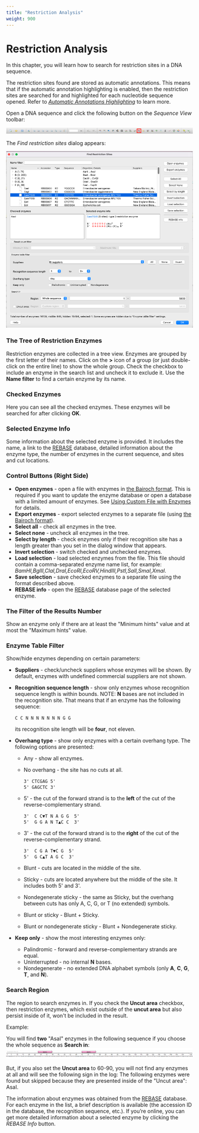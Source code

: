 ```yaml
---
title: "Restriction Analysis"
weight: 900
---
```


# Restriction Analysis

In this chapter, you will learn how to search for restriction sites in a DNA sequence.

The restriction sites found are stored as automatic annotations. This means that if the automatic annotation highlighting is enabled, then the restriction sites are searched for and highlighted for each nucleotide sequence opened. Refer to [_Automatic Annotations Highlighting_](https://local.ugene.unipro.ru/wiki/display/UUOUM22/Automatic+Annotations+Highlighting) to learn more.

Open a DNA sequence and click the following button on the _Sequence View_ toolbar:

![](/images/65930747/96665601.png)

The _Find restriction sites_ dialog appears:

![](/images/65930747/113541195.png)

### The Tree of Restriction Enzymes

Restriction enzymes are collected in a tree view. Enzymes are grouped by the first letter of their names. Click on the **\>** icon of a group (or just double-click on the entire line) to show the whole group. Check the checkbox to include an enzyme in the search list and uncheck it to exclude it. Use the **Name filter** to find a certain enzyme by its name.

### Checked Enzymes

Here you can see all the checked enzymes. These enzymes will be searched for after clicking **OK**.

### Selected Enzyme Info

Some information about the selected enzyme is provided. It includes the name, a link to the [REBASE](http://rebase.neb.com/rebase/rebase.html) database, detailed information about the enzyme type, the number of enzymes in the current sequence, and sites and cut locations.

### Control Buttons (Right Side)

- **Open enzymes** - open a file with enzymes in [the Bairoch format](http://rebase.neb.com/rebase/rebase.f19.html). This is required if you want to update the enzyme database or open a database with a limited amount of enzymes. See [Using Custom File with Enzymes](using-custom-file-with-enzymes) for details.
- **Export enzymes** - export selected enzymes to a separate file (using [the Bairoch format](http://rebase.neb.com/rebase/rebase.f19.html)).
- **Select all** - check all enzymes in the tree.
- **Select none** - uncheck all enzymes in the tree.
- **Select by length** - check enzymes only if their recognition site has a length greater than you set in the dialog window that appears.
- **Invert selection** - switch checked and unchecked enzymes.
- **Load selection** - load selected enzymes from the file. This file should contain a comma-separated enzyme name list, for example: _BamHI,BglII,ClaI,DraI,EcoRI,EcoRV,HindIII,PstI,SalI,SmaI,XmaI_.
- **Save selection** - save checked enzymes to a separate file using the format described above.
- **REBASE info** - open the [REBASE](http://rebase.neb.com/rebase/rebase.html) database page of the selected enzyme.

### The Filter of the Results Number

Show an enzyme only if there are at least the "Minimum hints" value and at most the "Maximum hints" value.

### Enzyme Table Filter

Show/hide enzymes depending on certain parameters:

- **Suppliers** - check/uncheck suppliers whose enzymes will be shown. By default, enzymes with undefined commercial suppliers are not shown.
- **Recognition sequence length** - show only enzymes whose recognition sequence length is within bounds. NOTE: **N** bases are not included in the recognition site. That means that if an enzyme has the following sequence:

  ```
  C C N N N N N N N G G
  ```

  its recognition site length will be **four**, not eleven.

- **Overhang type** - show only enzymes with a certain overhang type. The following options are presented:
  - Any - show all enzymes.
  - No overhang - the site has no cuts at all.

    ```
    3' CTCGAG 5'
    5' GAGCTC 3'
    ```

  - 5' - the cut of the forward strand is to the **left** of the cut of the reverse-complementary strand.

    ```
    3'  C C▼T N A G G  5'
    5'  G G A N T▲C C  3'
    ```

  - 3' - the cut of the forward strand is to the **right** of the cut of the reverse-complementary strand.

    ```
    3'  C G A T▼C G  5'
    5'  G C▲T A G C  3'
    ```

  - Blunt - cuts are located in the middle of the site.
  - Sticky - cuts are located anywhere but the middle of the site. It includes both 5' and 3'.
  - Nondegenerate sticky - the same as Sticky, but the overhang between cuts has only A, C, G, or T (no extended) symbols.
  - Blunt or sticky - Blunt + Sticky.
  - Blunt or nondegenerate sticky - Blunt + Nondegenerate sticky.

- **Keep only** - show the most interesting enzymes only:
  - Palindromic - forward and reverse-complementary strands are equal.
  - Uninterrupted - no internal **N** bases.
  - Nondegenerate - no extended DNA alphabet symbols (only **A**, **C**, **G**, **T**, and **N**).

### Search Region

The region to search enzymes in. If you check the **Uncut area** checkbox, then restriction enzymes, which exist outside of the **uncut area** but also persist inside of it, won't be included in the result.

Example:

You will find **two** "AsaI" enzymes in the following sequence if you choose the whole sequence as **Search in**:
![](/images/65930747/113541197.png)

But, if you also set the **Uncut area** to 60-90, you will not find any enzymes at all and will see the following sign in the log: The following enzymes were found but skipped because they are presented inside of the "Uncut area": AsaI.

The information about enzymes was obtained from the [REBASE](http://rebase.neb.com/rebase/rebase.html) database. For each enzyme in the list, a brief description is available (the accession ID in the database, the recognition sequence, etc.). If you’re online, you can get more detailed information about a selected enzyme by clicking the _REBASE Info_ button.